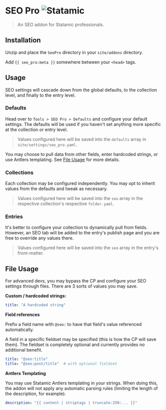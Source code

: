 # SEO Pro ![Statamic](https://img.shields.io/badge/statamic-2.9.9-blue.svg?style=flat-square)
> An SEO addon for Statamic professionals.


## Installation

Unzip and place the `SeoPro` directory in your `site/addons` directory.

Add `{{ seo_pro:meta }}` somewhere between your `<head>` tags.

## Usage

SEO settings will cascade down from the global defaults, to the collection level, and finally to the entry level.

### Defaults

Head over to `Tools > SEO Pro > Defaults` and configure your default settings. The defaults will be used if you haven't set anything more specific at the collection or entry level.

> Values configured here will be saved into the `defaults` array in `site/settings/seo_pro.yaml`.

You may choose to pull data from other fields, enter hardcoded strings, or use Antlers templating. See [File Usage](#file-usage) for more details.

### Collections

Each collection may be configured independently. You may opt to inherit values from the defaults and tweak as necessary.

> Values configured here will be saved into the `seo` array in the respective collection's respective `folder.yaml`.

### Entries

It's better to configure your collection to dynamically pull from fields. However, an SEO tab will be added to the entry's publish page and you are free to override any values there.

> Values configured here will be saved into the `seo` array in the entry's front-matter.


## File Usage

For advanced devs, you may bypass the CP and configure your SEO settings through files. There are 3 sorts of values you may save.

**Custom / hardcoded strings:**

``` yaml
title: "A hardcoded string"
```

**Field references**

Prefix a field name with `@seo:` to have that field's value referenced automatically.

A field in a specific fieldset may be specified (this is how the CP will save them). The fieldset is completely optional and currently provides no additional benefit.

``` yaml
title: "@seo:title"
title: "@seo:post/title"  # with optional fieldset
```

**Antlers Templating**

You may use Statamic Antlers templating in your strings. When doing this, the addon will not apply any automatic parsing rules (limiting the length of the description, for example).

``` yaml
description: "{{ content | striptags | truncate:250:... }}"
```
